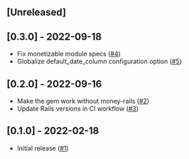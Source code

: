## [Unreleased]

## [0.3.0] - 2022-09-18

- Fix monetizable module specs ([#4](https://github.com/infinum/money_with_date/pull/4))
- Globalize default_date_column configuration option ([#5](https://github.com/infinum/money_with_date/pull/5))

## [0.2.0] - 2022-09-16

- Make the gem work without money-rails ([#2](https://github.com/infinum/money_with_date/pull/2))
- Update Rails versions in CI workflow ([#3](https://github.com/infinum/money_with_date/pull/3))

## [0.1.0] - 2022-02-18

- Initial release ([#1](https://github.com/infinum/money_with_date/pull/1))
